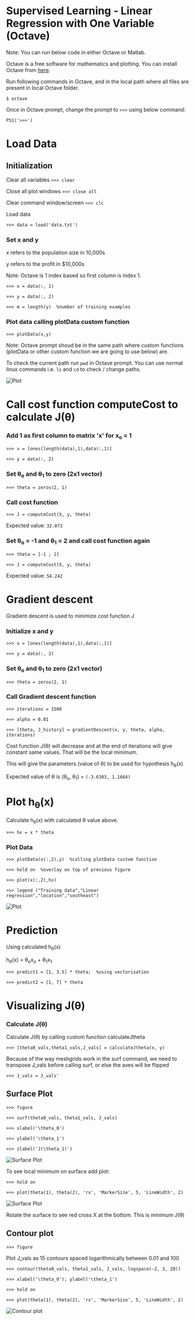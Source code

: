 Supervised Learning - Linear Regression with One Variable (Octave)
===================================================================

Note: You can run below code in either Octave or Matlab.

Octave is a free software for mathematics and plotting. You can install Octave from [here](https://www.gnu.org/software/octave/).


Run following commands in Octave, and in the local path where all files are present in local Octave folder. 


`$ octave`

Once in Octave prompt, change the prompt to `>>>` using below command:

`PS1('>>>')`


# Load Data

## Initialization

Clear all variables 
`>>> clear`

Close all plot windows `>>> close all`

Clear command window/screen `>>> clc`

Load data 

`>>> data = load('data.txt')`

### Set x and y
x refers to the population size in 10,000s

y refers to the profit in $10,000s

Note: Octave is 1 index based so first column is index 1. 


`>>> x = data(:, 1)`

`>>> y = data(:, 2)`

`>>> m = length(y)  %number of training examples`


### Plot data calling plotData custom function
`>>> plotData(x,y)`

Note: Octave prompt shoud be in the same path where custom functions (plotData or other custom function we are going to use below) are.

To check the current path run `pwd` in Octave prompt. You can use normal linux commands i.e. `ls` and `cd` to check / change paths. 


![Plot](figures/figure1.png)

# Call cost function computeCost to calculate J(&theta;)

### Add 1 as first column to matrix 'x' for x<sub>o</sub> = 1 

`>>> x = [ones(length(data),1),data(:,1)]`


`>>> y = data(:, 2)`


### Set &theta;<sub>o</sub> and &theta;<sub>1</sub> to zero (2x1 vector)

`>>> theta = zeros(2, 1)`

### Call cost function

`>>> J = computeCost(X, y, theta)`


Expected value: `32.073`


### Set &theta;<sub>o</sub> = -1 and &theta;<sub>1</sub> = 2 and call cost function again

`>>> theta = [-1 ; 2]`

`>>> J = computeCost(X, y, theta)`

Expected value: `54.242`


# Gradient descent 
Gradient descent is used to minimize cost function J

### Initialize x and y
`>>> x = [ones(length(data),1),data(:,1)]`

`>>> y = data(:, 2)`

### Set &theta;<sub>o</sub> and &theta;<sub>1</sub> to zero (2x1 vector)
`>>> theta = zeros(2, 1)`

### Call Gradient descent function 
`>>> iterations = 1500`

`>>> alpha = 0.01`

`>>> [theta, J_history] = gradientDescent(x, y, theta, alpha, iterations)`


Cost function J(&theta;) will decrease and at the end of iterations will give constant same values. That will be the local minimum. 

This will give the parameters (value of &theta;) to be used for hypothesis h<sub>&theta;</sub>(x)


Expected value of &theta; is (&theta;<sub>o</sub>, &theta;<sub>1</sub>) = `(-3.6303, 1.1664)`

# Plot h<sub>&theta;</sub>(x)

Calculate h<sub>&theta;</sub>(x) with calculated &theta; value above.

`>>> hx = x * theta`

### Plot Data
`>>> plotData(x(:,2),y)  %calling plotData custom function`

`>>> hold on  %overlay on top of previous figure`

`>>> plot(x(:,2),hx)`

`>>> legend ("Training data","Linear regression","location","southeast")`


![Plot](figures/figure2.png)



# Prediction
Using calculated h<sub>&theta;</sub>(x)

h<sub>&theta;</sub>(x) = &theta;<sub>o</sub>x<sub>o</sub>  + &theta;<sub>1</sub>x<sub>1</sub>


`>>> predict1 = [1, 3.5] * theta;  %using vectorisation` 

`>>> predict2 = [1, 7] * theta`


# Visualizing J(&theta;)

### Calculate J(&theta;)

Calculate J(&theta;) by calling custom function calculateJtheta

`>>> [theta0_vals,theta1_vals,J_vals] = calculateJtheta(x, y)`

Because of the way meshgrids work in the surf command, we need to
transpose J_vals before calling surf, or else the axes will be flipped


`>>> J_vals = J_vals'`

## Surface Plot
`>>> figure`

`>>> surf(theta0_vals, theta1_vals, J_vals)`

`>>> xlabel('\theta_0')`

`>>> ylabel('\theta_1')`

`>>> zlabel('J(\theta_1)')`


![Surface Plot](figures/figure3.png)

To see local minimum on surface add plot:

`>>> hold on`

`>>> plot(theta(1), theta(2), 'rx', 'MarkerSize', 5, 'LineWidth', 2)`

![Surface Plot](figures/figure5.png)

Rotate the surface to see red cross X at the bottom. This is minimum J(&theta;) 


## Contour plot

`>>> figure`

Plot J_vals as 15 contours spaced logarithmically between 0.01 and 100

`>>> contour(theta0_vals, theta1_vals, J_vals, logspace(-2, 3, 20))`

`>>> xlabel('\theta_0'); ylabel('\theta_1')`

`>>> hold on`

`>>> plot(theta(1), theta(2), 'rx', 'MarkerSize', 5, 'LineWidth', 2)`


![Contour plot](figures/figure4.png)